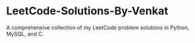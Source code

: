 # LeetCode-Solutions-By-Venkat
A comprehensive collection of my LeetCode problem solutions in Python, MySQL, and C.
